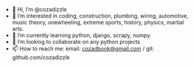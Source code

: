- 👋 Hi, I’m @cozadizzle
- 👀 I’m interested in coding, construction, plumbing, wiring, automotive, music theory, onewheeling, extreme sports, history, physics, martial arts.
- 🌱 I’m currently learning python, django, scrapy, numpy
- 💞️ I’m looking to collaborate on any python projects
- 📫 How to reach me: 
        email: cozadbook@gmail.com / 
        git: github.com/cozadizzle

<!---
cozadizzle/cozadizzle is a ✨ special ✨ repository because its `README.md` (this file) appears on your GitHub profile.
You can click the Preview link to take a look at your changes.
--->
